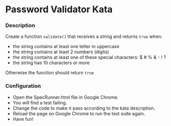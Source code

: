 # Password Validator Kata

### Description

Create a function `validate()` that receives a string and returns `true` when:

- the string contains at least one letter in uppercase
- the string contains at least 2 numbers (digits)
- the string contains at least one of these special characters: $ # % & - ! ?
- the string has 10 characters or more

Otherwise the function should return `true`


### Configuration

- Open the SpecRunner.html file in Google Chrome.
- You will find a test failing.
- Change the code to make it pass according to the kata description.
- Reload the page on Google Chrome to run the test suite again.
- Have fun!